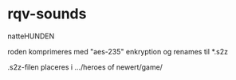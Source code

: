 rqv-sounds
==========

natteHUNDEN

roden komprimeres med "aes-235" enkryption og renames til *.s2z

.s2z-filen placeres i .../heroes of newert/game/
